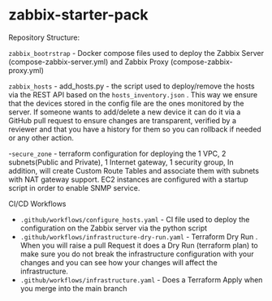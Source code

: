 # zabbix-starter-pack

Repository Structure:

`zabbix_bootrstrap` - Docker compose files used to deploy the Zabbix Server (compose-zabbix-server.yml) and Zabbix Proxy (compose-zabbix-proxy.yml)

`zabbix_hosts` - add_hosts.py - the script used to deploy/remove the hosts via the REST API based on the `hosts_inventory.json` . This way we ensure that the devices stored in the config file are the ones monitored by the server. If someone wants to add/delete a new device it can do it via a GitHub pull request to ensure changes are transparent, verified by a reviewer and that you have a history for them so you can rollback if needed or any other action. 

-`secure_zone` - terraform configuration for deploying the 1 VPC, 2 subnets(Public and Private), 1 Internet gateway, 1 security group, In addition, will create Custom Route Tables and associate them with subnets with NAT gateway support. EC2 instances are configured with a startup script in order to enable SNMP service. 

CI/CD Workflows

- `.github/workflows/configure_hosts.yaml` - CI file used to deploy the configuration on the Zabbix server via the python script
- `.github/workflows/infrastructure-dry-run.yaml` - Terraform Dry Run . When you will raise a pull Request it does a Dry Run (terraform plan) to make sure you do not break the infrastructure configuration with your changes and you can see how your changes will affect the infrastructure.
- `.github/workflows/infrastructure.yaml` - Does a Terraform Apply when you merge into the main branch 